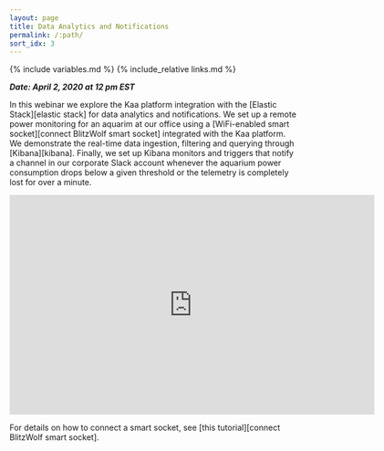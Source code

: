 ```yaml
---
layout: page
title: Data Analytics and Notifications
permalink: /:path/
sort_idx: 3
---
```


{% include variables.md %}
{% include_relative links.md %}


***Date: April 2, 2020 at 12 pm EST***


In this webinar we explore the Kaa platform integration with the [Elastic Stack][elastic stack] for data analytics and notifications.
We set up a remote power monitoring for an aquarim at our office using a [WiFi-enabled smart socket][connect BlitzWolf smart socket] integrated with the Kaa platform.
We demonstrate the real-time data ingestion, filtering and querying through [Kibana][kibana].
Finally, we set up Kibana monitors and triggers that notify a channel in our corporate Slack account whenever the aquarium power consumption drops below a given threshold or the telemetry is completely lost for over a minute.

<div align="center">
  <iframe width="640" height="385" src="https://www.youtube.com/embed/TwlVVWn5kf8" frameborder="0"
    allow="accelerometer; autoplay; encrypted-media; gyroscope; picture-in-picture" allowfullscreen></iframe>
</div>

For details on how to connect a smart socket, see [this tutorial][connect BlitzWolf smart socket].
